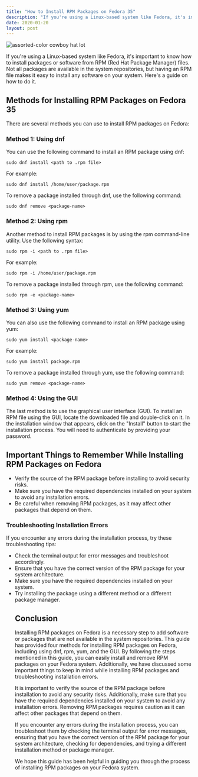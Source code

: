 ```yaml
---
title: "How to Install RPM Packages on Fedora 35"
description: "If you're using a Linux-based system like Fedora, it's important to know how to install packages or software from RPM (Red Hat Package Manager) files. Not all packages are available in the system repositories, but having an RPM file makes it easy to install any software on your system. Here's a guide on how to do it."
date: 2020-01-20
layout: post
---
```


<article>
    <img alt="assorted-color cowboy hat lot" src="https://images.unsplash.com/photo-1529958030586-3aae4ca485ff?crop=entropy&amp;cs=tinysrgb&amp;fit=max&amp;fm=jpg&amp;ixid=Mnw0NDU0ODN8MHwxfHNlYXJjaHwxfHxIb3clMjB0byUyMEluc3RhbGwlMjBSUE0lMjBQYWNrYWdlcyUyMG9uJTIwRmVkb3JhJTIwMzV8ZW58MHwwfHx8MTY4MzY2MDkzMw&amp;ixlib=rb-4.0.3&amp;q=80&amp;w=1080"/>
    <p>If you're using a Linux-based system like Fedora, it's important to know how to install packages or software from RPM (Red Hat Package Manager) files. Not all packages are available in the system repositories, but having an RPM file makes it easy to install any software on your system. Here's a guide on how to do it.</p>
    <h2>Methods for Installing RPM Packages on Fedora 35</h2>
    <p>There are several methods you can use to install RPM packages on Fedora:</p>
    <h3>Method 1: Using dnf</h3>
    <p>You can use the following command to install an RPM package using dnf:</p>
    <code>sudo dnf install &lt;path to .rpm file&gt;</code>
    <p>For example:</p>
    <code>sudo dnf install /home/user/package.rpm</code>
    <p>To remove a package installed through dnf, use the following command:</p>
    <code>sudo dnf remove &lt;package-name&gt;</code>
    <h3>Method 2: Using rpm</h3>
    <p>Another method to install RPM packages is by using the rpm command-line utility. Use the following syntax:</p>
    <code>sudo rpm -i &lt;path to .rpm file&gt;</code>
    <p>For example:</p>
    <code>sudo rpm -i /home/user/package.rpm</code>
    <p>To remove a package installed through rpm, use the following command:</p>
    <code>sudo rpm -e &lt;package-name&gt;</code>
    <h3>Method 3: Using yum</h3>
    <p>You can also use the following command to install an RPM package using yum:</p>
    <code>sudo yum install &lt;package-name&gt;</code>
    <p>For example:</p>
    <code>sudo yum install package.rpm</code>
    <p>To remove a package installed through yum, use the following command:</p>
    <code>sudo yum remove &lt;package-name&gt;</code>
    <h3>Method 4: Using the GUI</h3>
    <p>The last method is to use the graphical user interface (GUI). To install an RPM file using the GUI, locate the downloaded file and double-click on it. In the installation window that appears, click on the "Install" button to start the installation process. You will need to authenticate by providing your password.</p>
    <h2>Important Things to Remember While Installing RPM Packages on Fedora</h2>
    <ul>
        <li>Verify the source of the RPM package before installing to avoid security risks.</li>
        <li>Make sure you have the required dependencies installed on your system to avoid any installation errors.</li>
        <li>Be careful when removing RPM packages, as it may affect other packages that depend on them.</li>
    </ul>
    <h3>Troubleshooting Installation Errors</h3>
    <p>If you encounter any errors during the installation process, try these troubleshooting tips:</p>
    <ul>
        <li>Check the terminal output for error messages and troubleshoot accordingly.</li>
        <li>Ensure that you have the correct version of the RPM package for your system architecture.</li>
        <li>Make sure you have the required dependencies installed on your system.</li>
        <li>Try installing the package using a different method or a different package manager.
<h2>Conclusion</h2>
<p>Installing RPM packages on Fedora is a necessary step to add software or packages that are not available in the system repositories. This guide has provided four methods for installing RPM packages on Fedora, including using dnf, rpm, yum, and the GUI. By following the steps mentioned in this guide, you can easily install and remove RPM packages on your Fedora system. Additionally, we have discussed some important things to keep in mind while installing RPM packages and troubleshooting installation errors. </p>
<p>It is important to verify the source of the RPM package before installation to avoid any security risks. Additionally, make sure that you have the required dependencies installed on your system to avoid any installation errors. Removing RPM packages requires caution as it can affect other packages that depend on them.</p>
<p>If you encounter any errors during the installation process, you can troubleshoot them by checking the terminal output for error messages, ensuring that you have the correct version of the RPM package for your system architecture, checking for dependencies, and trying a different installation method or package manager.</p>
<p>We hope this guide has been helpful in guiding you through the process of installing RPM packages on your Fedora system.</p>
</li></ul></article>